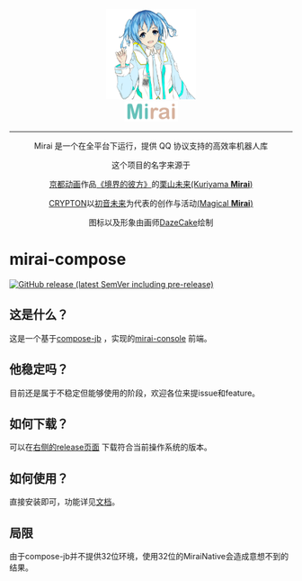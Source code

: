 <div align="center">
   <img width="160" src="https://github.com/mamoe/mirai/blob/dev/docs/mirai.png" alt="logo"></br>


   <img width="95" src="https://github.com/mamoe/mirai/blob/dev/docs/mirai.svg" alt="title">

----
Mirai 是一个在全平台下运行，提供 QQ 协议支持的高效率机器人库

这个项目的名字来源于
<p><a href = "http://www.kyotoanimation.co.jp/">京都动画</a>作品<a href = "https://zh.moegirl.org/zh-hans/%E5%A2%83%E7%95%8C%E7%9A%84%E5%BD%BC%E6%96%B9">《境界的彼方》</a>的<a href = "https://zh.moegirl.org/zh-hans/%E6%A0%97%E5%B1%B1%E6%9C%AA%E6%9D%A5">栗山未来(Kuriyama <b>Mirai</b>)</a></p>
<p><a href = "https://www.crypton.co.jp/">CRYPTON</a>以<a href = "https://www.crypton.co.jp/miku_eng">初音未来</a>为代表的创作与活动<a href = "https://magicalmirai.com/2019/index_en.html">(Magical <b>Mirai</b>)</a></p>
图标以及形象由画师<a href = "https://github.com/DazeCake">DazeCake</a>绘制
</div>

# mirai-compose
[![GitHub release (latest SemVer including pre-release)](https://img.shields.io/github/v/release/sonder-joker/mirai-compose?include_prereleases)](https://github.com/sonder-joker/mirai-compose/releases)  

## 这是什么？
这是一个基于[compose-jb](https://github.com/jetbrains/compose-jb) ，实现的[mirai-console](https://github.com/mamoe/mirai-console)
前端。

## 他稳定吗？
目前还是属于不稳定但能够使用的阶段，欢迎各位来提issue和feature。

## 如何下载？
可以在[右侧的release页面](https://github.com/sonder-joker/mirai-compose/releases) 下载符合当前操作系统的版本。

## 如何使用？
直接安装即可，功能详见[文档](docs/FEATURES.md)。

## 局限
由于compose-jb并不提供32位环境，使用32位的MiraiNative会造成意想不到的结果。
